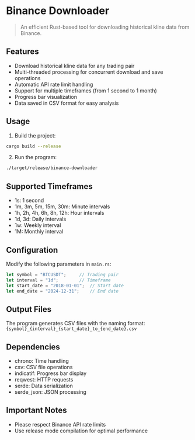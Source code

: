 # Binance Downloader

> An efficient Rust-based tool for downloading historical kline data from Binance.

## Features

- Download historical kline data for any trading pair
- Multi-threaded processing for concurrent download and save operations
- Automatic API rate limit handling
- Support for multiple timeframes (from 1 second to 1 month)
- Progress bar visualization
- Data saved in CSV format for easy analysis

## Usage

1. Build the project:
```bash
cargo build --release
```

2. Run the program:
```bash
./target/release/binance-downloader
```

## Supported Timeframes

- 1s: 1 second
- 1m, 3m, 5m, 15m, 30m: Minute intervals
- 1h, 2h, 4h, 6h, 8h, 12h: Hour intervals
- 1d, 3d: Daily intervals
- 1w: Weekly interval
- 1M: Monthly interval

## Configuration

Modify the following parameters in `main.rs`:

```rust
let symbol = "BTCUSDT";     // Trading pair
let interval = "1d";        // Timeframe
let start_date = "2018-01-01";  // Start date
let end_date = "2024-12-31";    // End date
```

## Output Files

The program generates CSV files with the naming format: `{symbol}_{interval}_{start_date}_to_{end_date}.csv`

## Dependencies

- chrono: Time handling
- csv: CSV file operations
- indicatif: Progress bar display
- reqwest: HTTP requests
- serde: Data serialization
- serde_json: JSON processing

## Important Notes

- Please respect Binance API rate limits
- Use release mode compilation for optimal performance

